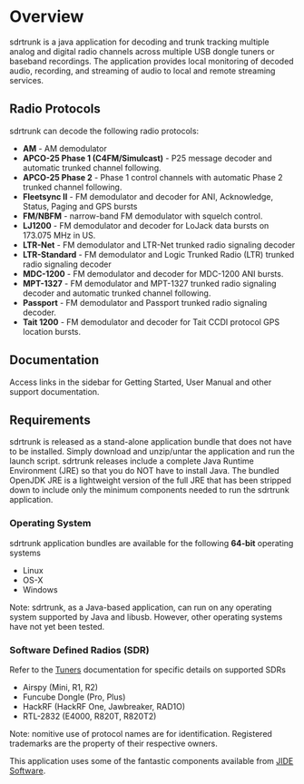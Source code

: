 # Overview

sdrtrunk is a java application for decoding and trunk tracking multiple analog and digital radio channels across 
multiple USB dongle tuners or baseband recordings. The application provides local monitoring of decoded audio, 
recording, and streaming of audio to local and remote streaming services.

## Radio Protocols
sdrtrunk can decode the following radio protocols:

* **AM** - AM demodulator
* **APCO-25 Phase 1 (C4FM/Simulcast)** - P25 message decoder and automatic trunked channel following.
* **APCO-25 Phase 2** - Phase 1 control channels with automatic Phase 2 trunked channel following.
* **Fleetsync II** - FM demodulator and decoder for ANI, Acknowledge, Status, Paging and GPS bursts
* **FM/NBFM** - narrow-band FM demodulator with squelch control.
* **LJ1200** - FM demodulator and decoder for LoJack data bursts on 173.075 MHz in US.
* **LTR-Net** - FM demodulator and LTR-Net trunked radio signaling decoder
* **LTR-Standard** - FM demodulator and Logic Trunked Radio (LTR) trunked radio signaling decoder
* **MDC-1200** - FM demodulator and decoder for MDC-1200 ANI bursts.
* **MPT-1327** - FM demodulator and MPT-1327 trunked radio signaling decoder and automatic trunked channel following.
* **Passport** - FM demodulator and Passport trunked radio signaling decoder.
* **Tait 1200** - FM demodulator and decoder for Tait CCDI protocol GPS location bursts.

## Documentation

Access links in the sidebar for Getting Started, User Manual and other support documentation.

## Requirements

sdrtrunk is released as a stand-alone application bundle that does not have to be installed.  Simply download and
unzip/untar the application and run the launch script.  sdrtrunk releases include a complete Java Runtime
Environment (JRE) so that you do NOT have to install Java.  The bundled OpenJDK JRE is a lightweight version of the
full JRE that has been stripped down to include only the minimum components needed to run the sdrtrunk application.

### Operating System

sdrtrunk application bundles are available for the following **64-bit** operating systems 

* Linux
* OS-X
* Windows

Note: sdrtrunk, as a Java-based application, can run on any operating system supported by Java and libusb.  However, other 
operating systems have not yet been tested.

### Software Defined Radios (SDR)

Refer to the [Tuners](Tuners) documentation for specific details on supported SDRs

* Airspy (Mini, R1, R2)
* Funcube Dongle (Pro, Plus)
* HackRF (HackRF One, Jawbreaker, RAD1O)
* RTL-2832 (E4000, R820T, R820T2)

Note: nomitive use of protocol names are for identification. Registered trademarks are the property of their respective owners.

This application uses some of the fantastic components available from [JIDE Software](http://www.jidesoft.com).
